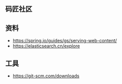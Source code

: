 ## 码匠社区

## 资料
- https://spring.io/guides/gs/serving-web-content/
- https://elasticsearch.cn/explore

## 工具
- https://git-scm.com/downloads